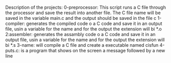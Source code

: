 Description of the projects:
0-preprocessor: This script runs a C file through the processor and save the result into another file. The C file name will be saved in the variable main.c and the output should be saved in the file c
1-compiler: generates the compiled code o a C code and save it in an output file, usin a variable for the name and for the output the extension will bi *.o
2:assembler: generates the assambly code o a C code and save it in an output file, usin a variable for the name and for the output the extension will bi *.s
3-name: will compile a C file and create a executable named cisfun
4-puts.c: is a program that shows on the screen a message followed by a new line
